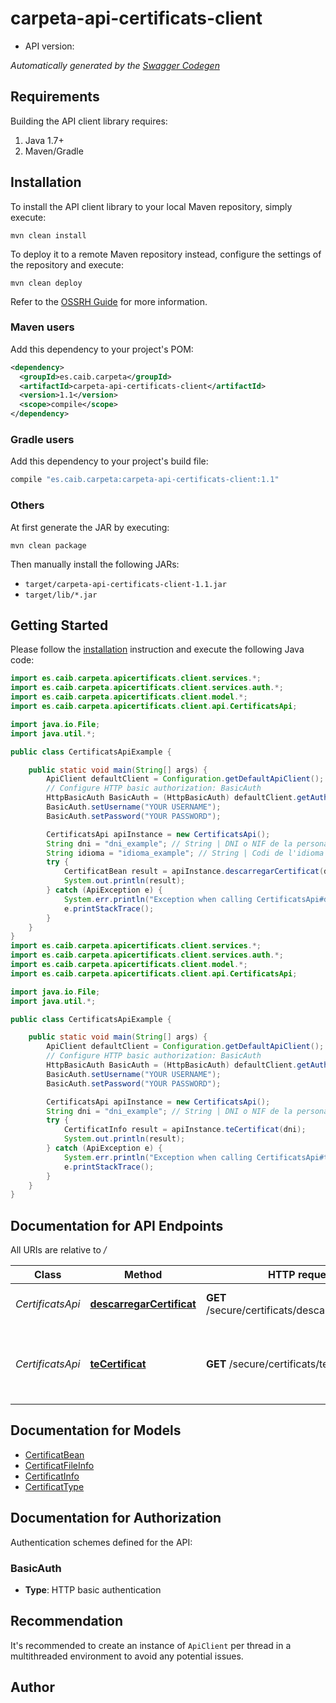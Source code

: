 # carpeta-api-certificats-client


- API version: 




*Automatically generated by the [Swagger Codegen](https://github.com/swagger-api/swagger-codegen)*


## Requirements

Building the API client library requires:
1. Java 1.7+
2. Maven/Gradle

## Installation

To install the API client library to your local Maven repository, simply execute:

```shell
mvn clean install
```

To deploy it to a remote Maven repository instead, configure the settings of the repository and execute:

```shell
mvn clean deploy
```

Refer to the [OSSRH Guide](http://central.sonatype.org/pages/ossrh-guide.html) for more information.

### Maven users

Add this dependency to your project's POM:

```xml
<dependency>
  <groupId>es.caib.carpeta</groupId>
  <artifactId>carpeta-api-certificats-client</artifactId>
  <version>1.1</version>
  <scope>compile</scope>
</dependency>
```

### Gradle users

Add this dependency to your project's build file:

```groovy
compile "es.caib.carpeta:carpeta-api-certificats-client:1.1"
```

### Others

At first generate the JAR by executing:

```shell
mvn clean package
```

Then manually install the following JARs:

* `target/carpeta-api-certificats-client-1.1.jar`
* `target/lib/*.jar`

## Getting Started

Please follow the [installation](#installation) instruction and execute the following Java code:

```java
import es.caib.carpeta.apicertificats.client.services.*;
import es.caib.carpeta.apicertificats.client.services.auth.*;
import es.caib.carpeta.apicertificats.client.model.*;
import es.caib.carpeta.apicertificats.client.api.CertificatsApi;

import java.io.File;
import java.util.*;

public class CertificatsApiExample {

    public static void main(String[] args) {
        ApiClient defaultClient = Configuration.getDefaultApiClient();
        // Configure HTTP basic authorization: BasicAuth
        HttpBasicAuth BasicAuth = (HttpBasicAuth) defaultClient.getAuthentication("BasicAuth");
        BasicAuth.setUsername("YOUR USERNAME");
        BasicAuth.setPassword("YOUR PASSWORD");

        CertificatsApi apiInstance = new CertificatsApi();
        String dni = "dni_example"; // String | DNI o NIF de la persona de la qual volem obtenir el certificat.
        String idioma = "idioma_example"; // String | Codi de l'idioma
        try {
            CertificatBean result = apiInstance.descarregarCertificat(dni, idioma);
            System.out.println(result);
        } catch (ApiException e) {
            System.err.println("Exception when calling CertificatsApi#descarregarCertificat");
            e.printStackTrace();
        }
    }
}
import es.caib.carpeta.apicertificats.client.services.*;
import es.caib.carpeta.apicertificats.client.services.auth.*;
import es.caib.carpeta.apicertificats.client.model.*;
import es.caib.carpeta.apicertificats.client.api.CertificatsApi;

import java.io.File;
import java.util.*;

public class CertificatsApiExample {

    public static void main(String[] args) {
        ApiClient defaultClient = Configuration.getDefaultApiClient();
        // Configure HTTP basic authorization: BasicAuth
        HttpBasicAuth BasicAuth = (HttpBasicAuth) defaultClient.getAuthentication("BasicAuth");
        BasicAuth.setUsername("YOUR USERNAME");
        BasicAuth.setPassword("YOUR PASSWORD");

        CertificatsApi apiInstance = new CertificatsApi();
        String dni = "dni_example"; // String | DNI o NIF de la persona de la qual volem saber si té certificat.
        try {
            CertificatInfo result = apiInstance.teCertificat(dni);
            System.out.println(result);
        } catch (ApiException e) {
            System.err.println("Exception when calling CertificatsApi#teCertificat");
            e.printStackTrace();
        }
    }
}
```

## Documentation for API Endpoints

All URIs are relative to */*

Class | Method | HTTP request | Description
------------ | ------------- | ------------- | -------------
*CertificatsApi* | [**descarregarCertificat**](docs/CertificatsApi.md#descarregarCertificat) | **GET** /secure/certificats/descarregarCertificat | Retorna un certificat a CARPETA
*CertificatsApi* | [**teCertificat**](docs/CertificatsApi.md#teCertificat) | **GET** /secure/certificats/teCertificat | Retorna un CertificatInfo que indica en un boolea si l&#x27;usuari te certificat 

## Documentation for Models

 - [CertificatBean](docs/CertificatBean.md)
 - [CertificatFileInfo](docs/CertificatFileInfo.md)
 - [CertificatInfo](docs/CertificatInfo.md)
 - [CertificatType](docs/CertificatType.md)

## Documentation for Authorization

Authentication schemes defined for the API:
### BasicAuth

- **Type**: HTTP basic authentication


## Recommendation

It's recommended to create an instance of `ApiClient` per thread in a multithreaded environment to avoid any potential issues.

## Author


